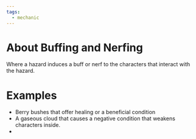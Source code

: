 ```yaml
---
tags:
  - mechanic
---
```

# About Buffing and Nerfing

Where a hazard induces a buff or nerf to the characters that interact with the hazard. 

# Examples

- Berry bushes that offer healing or a beneficial condition
- A gaseous cloud that causes a negative condition that weakens characters inside.
- 